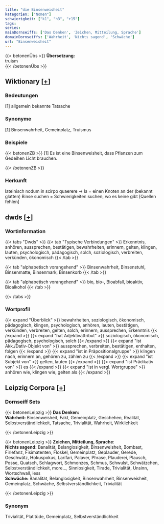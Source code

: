 ```yaml
---
title: "die Binsenweisheit"
kategorien: ["Nomen"]
schwierigkeit: ["k1", "h3", "r15"]
tags:
series:
mainDornseiffs: ['Das Denken', 'Zeichen, Mitteilung, Sprache']
domainDornseiffs: ['Wahrheit', 'Nichts sagend', 'Schwäche']
url: "Binsenweisheit"
---
```


{{< betonenÜbs >}}
**Übersetzung:**  
truism  
{{< /betonenÜbs >}}

## Wiktionary [[+](https://de.wiktionary.org/wiki/Binsenweisheit)]

### Bedeutungen
[1] allgemein bekannte Tatsache  

### Synonyme
[1] Binsenwahrheit, Gemeinplatz, Truismus  

### Beispiele
{{< betonenZB >}}
[1] Es ist eine Binsenweisheit, dass Pflanzen zum Gedeihen Licht brauchen.  

{{< /betonenZB >}}
### Herkunft
lateinisch nodum in scirpo quaerere → la = einen Knoten an der (bekannt glatten) Binse suchen = Schwierigkeiten suchen, wo es keine gibt [Quellen fehlen]  



## dwds [[+](https://www.dwds.de/wb/Binsenweisheit)]

### Wortinformation
{{< tabs "Dwds" >}}
{{< tab "Typische Verbindungen" >}}
Erkenntnis, anhören, aussprechen, bestätigen, bewahrheiten, erinnern, gelten, klingen, lauten, psychologisch, pädagogisch, solch, soziologisch, verbreiten, verkünden, ökonomisch
{{< /tab >}}

{{< tab "alphabetisch vorangehend" >}}
Binsenwahrheit, Binsenstuhl, Binsenmatte, Binsenmark, Binsenkorb
{{< /tab >}}

{{< tab "alphabetisch vorangehend" >}}
bio, bio-, Bioabfall, bioaktiv, Bioalkohol
{{< /tab >}}

{{< /tabs >}}

### Wortprofil
{{< expand "Überblick" >}} bewahrheiten, soziologisch, ökonomisch, pädagogisch, klingen, psychologisch, anhören, lauten, bestätigen, verkünden, verbreiten, gelten, solch, erinnern, aussprechen, Erkenntnis {{< /expand >}}
{{< expand "hat Adjektivattribut" >}} soziologisch, ökonomisch, pädagogisch, psychologisch, solch {{< /expand >}}
{{< expand "ist Akk./Dativ-Objekt von" >}} aussprechen, verbreiten, bestätigen, enthalten, folgen {{< /expand >}}
{{< expand "ist in Präpositionalgruppe" >}} klingen nach, erinnern an, gehören zu, zählen zu {{< /expand >}}
{{< expand "ist Subjekt von" >}} gelten, lauten {{< /expand >}}
{{< expand "ist Prädikativ von" >}} es {{< /expand >}}
{{< expand "ist in vergl. Wortgruppe" >}} anhören wie, klingen wie, gelten als {{< /expand >}}

## Leipzig Corpora [[+](https://corpora.uni-leipzig.de/en/res?word=Binsenweisheit&corpusId=deu_newscrawl-public_2018)]

### Dornseiff Sets
{{< betonenLeipzig >}}
**Das Denken:**  
**Wahrheit:** Binsenweisheit, Fakt, Gemeinplatz, Geschehen, Realität, Selbstverständlichkeit, Tatsache, Trivialität, Wahrheit, Wirklichkeit  

{{< /betonenLeipzig >}}


{{< betonenLeipzig >}}
**Zeichen, Mitteilung, Sprache:**  
**Nichts sagend:** Banalität, Belanglosigkeit, Binsenweisheit, Bombast, Firlefanz, Fisimatenten, Floskel, Gemeinplatz, Geplauder, Gerede, Geschwätz, Hokuspokus, Larifari, Palaver, Phrase, Plauderei, Plausch, Posse, Quatsch, Schlagwort, Schmonzes, Schmus, Schwulst, Schwätzchen, Selbstverständlichkeit, more..., Sinnlosigkeit, Tirade, Trivialität, Unsinn, Wortschwall, less  
**Schwäche:** Banalität, Belanglosigkeit, Binsenwahrheit, Binsenweisheit, Gemeinplatz, Schwäche, Selbstverständlichkeit, Trivialität  

{{< /betonenLeipzig >}}

### Synonym
Trivialität, Platitüde, Gemeinplatz, Selbstverständlichkeit

